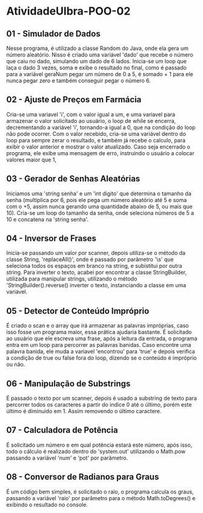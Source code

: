 # AtividadeUlbra-POO-02

## 01 - Simulador de Dados
Nesse programa, é utilizado a classe Random do Java, onde ela gera um número aleatório. Nisso é criado uma variável 'dado' que recebe o número que caiu no dado, simulando um dado de 6 lados. 
Inicia-se um loop que laça o dado 3 vezes, soma e exibe o resultado no final, como é passado para a variável geraNum pegar um número de 0 a 5, é somado + 1 para ele nunca pegar zero e também conseguir pegar o número 6.

## 02 - Ajuste de Preços em Farmácia
Cria-se uma variavel 'i', com o valor igual a um, e uma variavel para armazenar o valor solicitado ao usuário, o loop de while se encerra, decrementando a variável 'i', tornando-a igual a 0, que na condição do loop não pode ocorrer.
Com o valor recebido, cria-se uma variável dentro do loop para sempre zerar o resultado, e também já recebe o calculo, para exibir o valor anterior e mostrar o valor atualizado.
Caso seja encerrado o programa, ele exibe uma mensagem de erro, instruindo o usuário a colocar valores maior que 1,

## 03 - Gerador de Senhas Aleatórias
Iniciamos uma 'string senha' e um 'int digito' que determina o tamanho da senha (multiplica por 6, pois ele pega um número aleatório até 5 e soma com o +5, assim nunca gerando uma quantidade abaixo de 5, ou mais que 10).
Cria-se um loop do tamanho da senha, onde seleciona números de 5 a 10 e concatena na 'string senha'.

## 04 - Inversor de Frases
Inicia-se passando um valor por scanner, depois utiliza-se o método da classe String, 'replaceAll()', onde é passado por parâmetro '\\s' que seleciona todos os espaços em branco na string, e subistitui por outra string.
Para inverter o texto, acabei por encontrar a classe StringBuilder, utilizada para manipular strings, utilizando o método 'StringBuilder().reverse() inverter o texto, instanciando a classe em uma variável.

## 05 - Detector de Conteúdo Impróprio
É criado o scan e o array que irá armazenar as palavras impróprias, caso isso fosse um programa maior, essa prática ajudaria bastante.
É solicitado ao usuário que ele escreva uma frase, após a leitura da entrada, o programa entra em um loop para percorrer as palavras banidas.
Caso encontre uma palavra banida, ele muda a variavel 'encontrou' para 'true' e depois verifica a condição de true ou false fora do loop, dizendo se o conteúdo é impróprio ou não.

## 06 - Manipulação de Substrings
É passado o texto por um scanner, depois é usado a substring de texto para percorrer todos os caracteres a partir do indice 0 até o último, porém este último é diminuido em 1. Assim removendo o último caractere.

## 07 - Calculadora de Potência
É solicitado um número e em qual potência estará este número, após isso, todo o cálculo é realizado dentro do 'system.out' utilizando o Math.pow passando a variável 'num' e 'pot' por parâmetro.

## 08 - Conversor de Radianos para Graus
É um código bem simples, é solicitado o raio, o programa calcula os graus, passando a variável 'raio' por parâmetro para o método Math.toDegrees() e exibindo o resultado no console.
